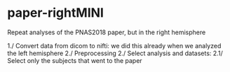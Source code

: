 # paper-rightMINI
Repeat analyses of the PNAS2018 paper, but in the right hemisphere


1./ Convert data from dicom to nifti: we did this already when we analyzed the left hemisphere
2./ Preprocessing
2./ Select analysis and datasets:
2.1/ Select only the subjects that went to the paper
